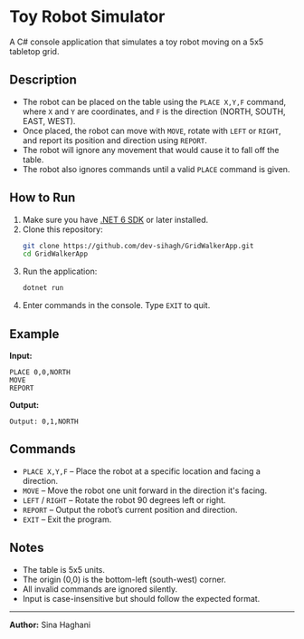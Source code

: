 # Toy Robot Simulator

A C# console application that simulates a toy robot moving on a 5x5 tabletop grid.

## Description

- The robot can be placed on the table using the `PLACE X,Y,F` command, where `X` and `Y` are coordinates, and `F` is the direction (NORTH, SOUTH, EAST, WEST).
- Once placed, the robot can move with `MOVE`, rotate with `LEFT` or `RIGHT`, and report its position and direction using `REPORT`.
- The robot will ignore any movement that would cause it to fall off the table.
- The robot also ignores commands until a valid `PLACE` command is given.

## How to Run

1. Make sure you have [.NET 6 SDK](https://dotnet.microsoft.com/download) or later installed.
2. Clone this repository:
   ```bash
   git clone https://github.com/dev-sihagh/GridWalkerApp.git
   cd GridWalkerApp
   ```
3. Run the application:
   ```bash
   dotnet run
   ```
4. Enter commands in the console. Type `EXIT` to quit.

## Example

**Input:**
```
PLACE 0,0,NORTH
MOVE
REPORT
```

**Output:**
```
Output: 0,1,NORTH
```

## Commands

- `PLACE X,Y,F` – Place the robot at a specific location and facing a direction.
- `MOVE` – Move the robot one unit forward in the direction it's facing.
- `LEFT` / `RIGHT` – Rotate the robot 90 degrees left or right.
- `REPORT` – Output the robot’s current position and direction.
- `EXIT` – Exit the program.

## Notes

- The table is 5x5 units.
- The origin (0,0) is the bottom-left (south-west) corner.
- All invalid commands are ignored silently.
- Input is case-insensitive but should follow the expected format.

---

**Author:** Sina Haghani